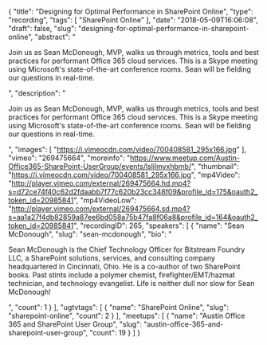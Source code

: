 {
  "title": "Designing for Optimal Performance in SharePoint Online",
  "type": "recording",
  "tags": [
    "SharePoint Online"
  ],
  "date": "2018-05-09T16:06:08",
  "draft": false,
  "slug": "designing-for-optimal-performance-in-sharepoint-online",
  "abstract": "<p>Join us as Sean McDonough, MVP, walks us through metrics, tools and best practices for performant Office 365 cloud services. This is a Skype meeting using Microsoft's state-of-the-art conference rooms. Sean will be fielding our questions in real-time. </p>",
  "description": "<p>Join us as Sean McDonough, MVP, walks us through metrics, tools and best practices for performant Office 365 cloud services. This is a Skype meeting using Microsoft's state-of-the-art conference rooms. Sean will be fielding our questions in real-time. </p>",
  "images": [
    "https://i.vimeocdn.com/video/700408581_295x166.jpg"
  ],
  "vimeo": "269475664",
  "moreinfo": "https://www.meetup.com/Austin-Office365-SharePoint-UserGroup/events/lsljlmyxhbmb/",
  "thumbnail": "https://i.vimeocdn.com/video/700408581_295x166.jpg",
  "mp4Video": "http://player.vimeo.com/external/269475664.hd.mp4?s=d72ce74f40c62d2fdaabb7f77c620b23cc348f09&profile_id=175&oauth2_token_id=20985841",
  "mp4VideoLow": "http://player.vimeo.com/external/269475664.sd.mp4?s=aa1a27f4db82859a87ee6bd058a75b47fa8f06a8&profile_id=164&oauth2_token_id=20985841",
  "recordingID": 265,
  "speakers": [
    {
      "name": "Sean McDonough",
      "slug": "sean-mcdonough",
      "bio": "<p>Sean McDonough is the Chief Technology Officer for Bitstream Foundry LLC, a SharePoint solutions, services, and consulting company headquartered in Cincinnati, Ohio. He is a co-author of two SharePoint books. Past stints include a polymer chemist, firefighter/EMT/hazmat technician, and technology evangelist. Life is neither dull nor slow for Sean McDonough!</p>",
      "count": 1
    }
  ],
  "ugtvtags": [
    {
      "name": "SharePoint Online",
      "slug": "sharepoint-online",
      "count": 2
    }
  ],
  "meetups": [
    {
      "name": "Austin Office 365 and SharePoint User Group",
      "slug": "austin-office-365-and-sharepoint-user-group",
      "count": 19
    }
  ]
}